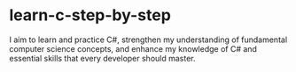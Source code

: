 # learn-c-step-by-step
I aim to learn and practice C#, strengthen my understanding of fundamental computer science concepts, and enhance my knowledge of C# and essential skills that every developer should master.
